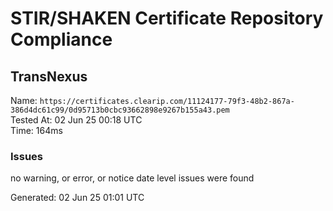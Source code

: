 # STIR/SHAKEN Certificate Repository Compliance

## TransNexus

Name: `https://certificates.clearip.com/11124177-79f3-48b2-867a-386d4dc61c99/0d95713b0cbc93662898e9267b155a43.pem`\
Tested At: 02 Jun 25 00:18 UTC\
Time: 164ms

### Issues

no warning, or error, or notice date level issues were found

Generated: 02 Jun 25 01:01 UTC